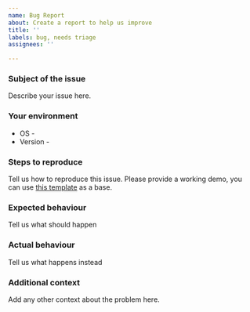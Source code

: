 ```yaml
---
name: Bug Report
about: Create a report to help us improve
title: ''
labels: bug, needs triage
assignees: ''

---
```


### Subject of the issue
Describe your issue here.

### Your environment
* OS - 
* Version - 

### Steps to reproduce
Tell us how to reproduce this issue. Please provide a working demo, you can use [this template](https://plnkr.co/edit/XorWgI?p=preview) as a base.

### Expected behaviour
Tell us what should happen

### Actual behaviour
Tell us what happens instead

### Additional context
Add any other context about the problem here.

